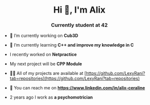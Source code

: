 <h1 align="center">Hi 👋, I'm Alix</h1>
<h3 align="center">Currently student at 42</h3>

- 🔭 I’m currently working on **Cub3D**

- 🌱 I’m currently learning **C++ and improve my knowledge in C**

- I recently worked on **Netpractice**

- My next project will be **CPP Module**

- 👨‍💻 All of my projects are available at [https://github.com/LexyRani?tab=repositories](https://github.com/LexyRani?tab=repositories)

- 💬 You can reach me on **https://www.linkedin.com/in/alix-ceraline**

- 2 years ago I work as **a psychomotrician**
